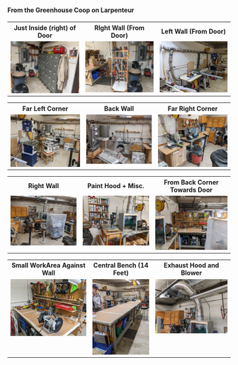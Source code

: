 #### From the Greenhouse Coop on Larpenteur

<table>
  <tr>
    <th>Just Inside (right)  of Door</td>
    <th>RIght Wall (From Door)</td>
    <th>Left Wall (From Door)</td>
  </tr>
  <tr>
      <td valign="top">
      <a href="./GH-1.jpg">
      <img src="./Thumbnails/GH-1-T.jpg">
      </a>
      </td>
      <td valign="top">
      <a href="./GH-3.jpg">
      <img src="./Thumbnails/GH-3-T.jpg">
      </a>
      </td>
      <td valign="top">
      <a href="./GH-4.jpg">
      <img src="./Thumbnails/GH-4-T.jpg">
      </a>
      </td>
  </tr>
 </table>


<table>
  <tr>
    <th>Far Left Corner</td>
    <th>Back Wall</td>
    <th>Far Right Corner</td>
  </tr>
  <tr>
      <td valign="top">
      <a href="./GH-5.jpg">
      <img src="./Thumbnails/GH-5-T.jpg">
      </a>
      </td>
      <td valign="top">
      <a href="./GH-6.jpg">
      <img src="./Thumbnails/GH-6-T.jpg">
      </a>
      </td>
      <td valign="top">
      <a href="./GH-7.jpg">
      <img src="./Thumbnails/GH-7-T.jpg">
      </a>
      </td>
  </tr>
 </table>
 

 <table>
   <tr>
     <th>Right Wall</td>
     <th>Paint Hood + Misc.</td>
     <th>From Back Corner Towards Door</td>
   </tr>
   <tr>
       <td valign="top">
       <a href="./GH-8.jpg">
       <img src="./Thumbnails/GH-8-T.jpg">
       </a>
       </td>
       <td valign="top">
       <a href="./GH-9.jpg">
       <img src="./Thumbnails/GH-9-T.jpg">
       </a>
       </td>
       <td valign="top">
       <a href="./GH-10.jpg">
       <img src="./Thumbnails/GH-10-T.jpg">
       </a>
       </td>
   </tr>
  </table>
  

  <table>
    <tr>
      <th>Small WorkArea Against Wall</td>
      <th>Central Bench (14 Feet)</td>
      <th>Exhaust Hood and Blower</td>
    </tr>
    <tr>
        <td valign="top">
        <a href="./GH-11.jpg">
        <img src="./Thumbnails/GH-11-T.jpg">
        </a>
        </td>
        <td valign="top">
        <a href="./GH-13.jpg">
        <img src="./Thumbnails/GH-13-T.jpg">
        </a>
        </td>
        <td valign="top">
        <a href="./GH-14.jpg">
        <img src="./Thumbnails/GH-14-T.jpg">
        </a>
        </td>
    </tr>
   </table>

